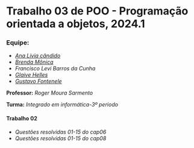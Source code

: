# Trabalho 03 de POO - Programação orientada a objetos, 2024.1

   ### Equipe:
     
   * [*Ana Livia cândido*](https://github.com/hellgby)
   * [*Brenda Mônica*](https://github.com/brwndag)
   * *Francisco Levi Barros da Cunha*
   * [*Glaive Helles*](https://github.com/glaivehBR)
   * [*Gustavo Fontenele*](https://github.com/fontenelegustavo)
  
  
   **Professor:** *Roger Moura Sarmento*

   **Turma:** *Integrado em informática-3º periodo*

   #### Trabalho 02
  * *Questões resolvidas 01-15 do cap06*
  * *Questões resolvidas 01-15 do cap08*
